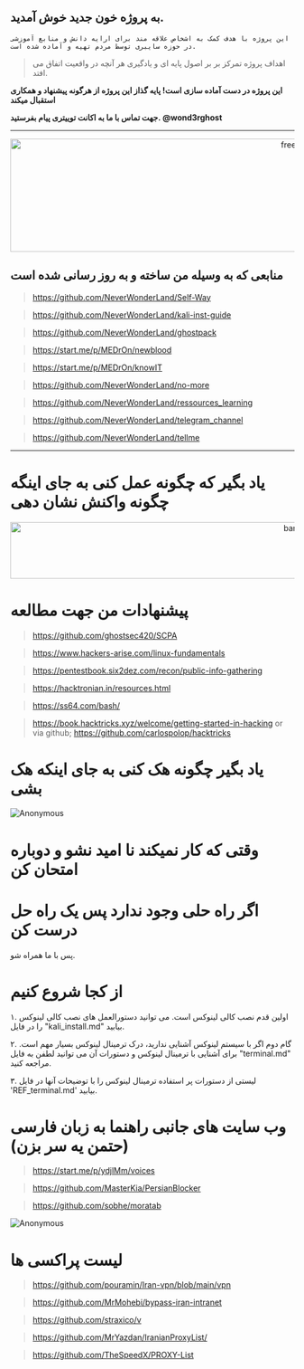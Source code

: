 ## به پروژه خون جدید خوش آمدید.
```
این پروژه با هدف کمک به اشخاص علاقه مند برای ارایه دانش و منابع آموزشی در حوزه سایبری توسط مردم تهیه و آماده شده است.
```
 > اهداف پروژه تمرکز بر بر اصول پایه ای و یادگیری هر آنچه در واقعیت اتفاق می افتد.

**این پروژه در دست آماده سازی است! پایه گذاز این پروژه از هرگونه پیشنهاد و همکاری استقبال میکند**

**جهت تماس با ما به اکانت توییتری پیام بفرستید. @wond3rghost**

-------------------------------------------

<p align="center">
  <img width="1000" height="200" src="https://images.squarespace-cdn.com/content/v1/5e3a20bb6287bb6577adb092/1629846565191-1MRB2FK5RFSPNDLZJB11/Freedom+banner+6.jpg?format=1000w" alt="freedom">
</p>

## منابعی که به وسیله من ساخته و به روز رسانی شده است ##

 > https://github.com/NeverWonderLand/Self-Way

 > https://github.com/NeverWonderLand/kali-inst-guide

 > https://github.com/NeverWonderLand/ghostpack

 > https://start.me/p/MEDrOn/newblood

 > https://start.me/p/MEDrOn/knowIT

 > https://github.com/NeverWonderLand/no-more

 > https://github.com/NeverWonderLand/ressources_learning

 > https://github.com/NeverWonderLand/telegram_channel

 > https://github.com/NeverWonderLand/tellme

 -----------------------------------------------------------
# یاد بگیر که چگونه عمل کنی به جای اینگه چگونه واکنش نشان دهی #

<p align="center">
  <img width="1000" height="100" src="https://see.fontimg.com/api/renderfont4/7Bpow/eyJyIjoiZnMiLCJoIjo1OSwidyI6MTAwMCwiZnMiOjU5LCJmZ2MiOiIjMEU3NzBFIiwiYmdjIjoiI0ZGRkZGRiIsInQiOjF9/V29tZW4gTGlmZSBGcmVlZG9t/broadway-regular.png" alt="banner">
</p>

# پیشنهادات من جهت مطالعه 
 > https://github.com/ghostsec420/SCPA

 > https://www.hackers-arise.com/linux-fundamentals

 > https://pentestbook.six2dez.com/recon/public-info-gathering

 > https://hacktronian.in/resources.html

 > https://ss64.com/bash/

 > https://book.hacktricks.xyz/welcome/getting-started-in-hacking or via   github; https://github.com/carlospolop/hacktricks

# یاد بگیر چگونه هک کنی به جای اینکه هک بشی

![Anonymous](https://user-images.githubusercontent.com/64184513/171263895-ef0fafc8-24c9-4f0b-81c4-8d114629fff3.jpg)

# وقتی که کار نمیکند نا امید نشو و دوباره امتحان کن

# اگر راه حلی وجود ندارد پس یک راه حل درست کن

پس با ما همراه شو.

# از کجا شروع کنیم

۱.  اولین قدم نصب کالی لینوکس است. می توانید دستورالعمل های نصب کالی لینوکس را در فایل "kali_install.md" بیابید.

۲. گام دوم اگر با سیستم لینوکس  آشنایی ندارید، درک ترمینال لینوکس بسیار مهم است. برای آشنایی با ترمینال لینوکس و دستورات آن می توانید لطفن به فایل "terminal.md" مراجعه کنید.

۳. لیستی از دستورات پر استفاده ترمینال لینوکس را با توضیحات آنها در فایل 'REF_terminal.md' بیابید.

# وب سایت های جانبی راهنما به زبان فارسی (حتمن یه سر بزن)
 > https://start.me/p/ydjlMm/voices

 > https://github.com/MasterKia/PersianBlocker

 > https://github.com/sobhe/moratab

![Anonymous](https://user-images.githubusercontent.com/64184513/171263895-ef0fafc8-24c9-4f0b-81c4-8d114629fff3.jpg)

# لیست پراکسی ها

 > https://github.com/pouramin/Iran-vpn/blob/main/vpn

 > https://github.com/MrMohebi/bypass-iran-intranet

 > https://github.com/straxico/v

 > https://github.com/MrYazdan/IranianProxyList/

 > https://github.com/TheSpeedX/PROXY-List
